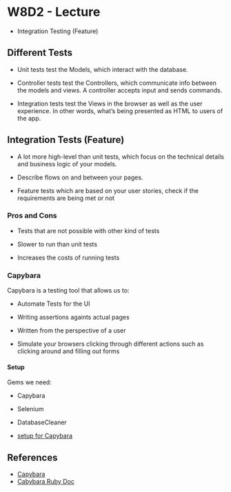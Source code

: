 # W8D2 - Lecture

- Integration Testing (Feature)

## Different Tests

- Unit tests test the Models, which interact with the database.

- Controller tests test the Controllers, which communicate info between the models and views. A controller accepts input and sends commands.

- Integration tests test the Views in the browser as well as the user experience. In other words, what’s being presented as HTML to users of the app.

## Integration Tests (Feature)

- A lot more high-level than unit tests, which focus on the technical details and business logic of your models.

- Describe flows on and between your pages.

- Feature tests which are based on your user stories, check if the requirements are being met or not

### Pros and Cons

- Tests that are not possible with other kind of tests

- Slower to run than unit tests

- Increases the costs of running tests

### Capybara

Capybara is a testing tool that allows us to:

- Automate Tests for the UI

- Writing assertions againts actual pages

- Written from the perspective of a user

- Simulate your browsers clicking through different actions such as clicking around and filling out forms

#### Setup

Gems we need:

- Capybara
- Selenium
- DatabaseCleaner

- [setup for Capybara](./setup.md)

## References

- [Capybara](https://github.com/teamcapybara/capybara)
- [Cabybara Ruby Doc](https://www.rubydoc.info/github/jnicklas/capybara)
